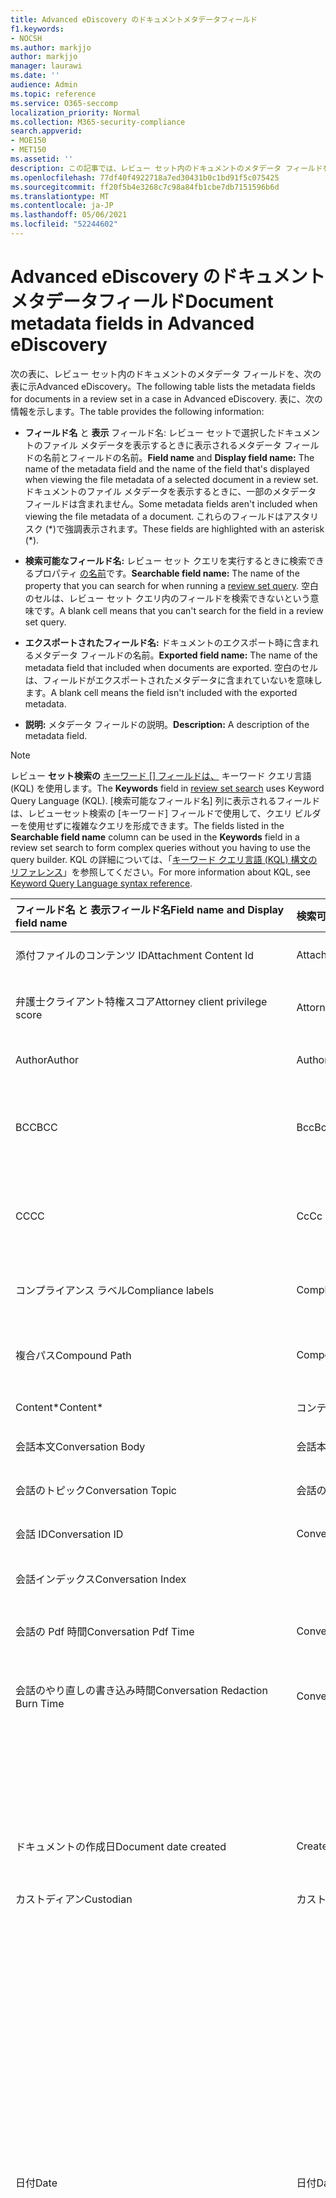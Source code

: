 ```yaml
---
title: Advanced eDiscovery のドキュメントメタデータフィールド
f1.keywords:
- NOCSH
ms.author: markjjo
author: markjjo
manager: laurawi
ms.date: ''
audience: Admin
ms.topic: reference
ms.service: O365-seccomp
localization_priority: Normal
ms.collection: M365-security-compliance
search.appverid:
- MOE150
- MET150
ms.assetid: ''
description: この記事では、レビュー セット内のドキュメントのメタデータ フィールドを、レビュー セット内の Advanced eDiscovery定義Microsoft 365。
ms.openlocfilehash: 77df40f4922718a7ed30431b0c1bd91f5c075425
ms.sourcegitcommit: ff20f5b4e3268c7c98a84fb1cbe7db7151596b6d
ms.translationtype: MT
ms.contentlocale: ja-JP
ms.lasthandoff: 05/06/2021
ms.locfileid: "52244602"
---
```

# <a name="document-metadata-fields-in-advanced-ediscovery"></a><span data-ttu-id="4e33a-103">Advanced eDiscovery のドキュメントメタデータフィールド</span><span class="sxs-lookup"><span data-stu-id="4e33a-103">Document metadata fields in Advanced eDiscovery</span></span>

<span data-ttu-id="4e33a-104">次の表に、レビュー セット内のドキュメントのメタデータ フィールドを、次の表に示Advanced eDiscovery。</span><span class="sxs-lookup"><span data-stu-id="4e33a-104">The following table lists the metadata fields for documents in a review set in a case in Advanced eDiscovery.</span></span> <span data-ttu-id="4e33a-105">表に、次の情報を示します。</span><span class="sxs-lookup"><span data-stu-id="4e33a-105">The table provides the following information:</span></span>

- <span data-ttu-id="4e33a-106">**フィールド名** と **表示** フィールド名: レビュー セットで選択したドキュメントのファイル メタデータを表示するときに表示されるメタデータ フィールドの名前とフィールドの名前。</span><span class="sxs-lookup"><span data-stu-id="4e33a-106">**Field name** and **Display field name:** The name of the metadata field and the name of the field that's displayed when viewing the file metadata of a selected document in a review set.</span></span> <span data-ttu-id="4e33a-107">ドキュメントのファイル メタデータを表示するときに、一部のメタデータ フィールドは含まれません。</span><span class="sxs-lookup"><span data-stu-id="4e33a-107">Some metadata fields aren't included when viewing the file metadata of a document.</span></span> <span data-ttu-id="4e33a-108">これらのフィールドはアスタリスク (\*)で強調表示されます。</span><span class="sxs-lookup"><span data-stu-id="4e33a-108">These fields are highlighted with an asterisk (\*).</span></span>

- <span data-ttu-id="4e33a-109">**検索可能なフィールド名:** レビュー セット クエリを実行するときに検索できるプロパティ [の名前](review-set-search.md)です。</span><span class="sxs-lookup"><span data-stu-id="4e33a-109">**Searchable field name:** The name of the property that you can search for when running a [review set query](review-set-search.md).</span></span> <span data-ttu-id="4e33a-110">空白のセルは、レビュー セット クエリ内のフィールドを検索できないという意味です。</span><span class="sxs-lookup"><span data-stu-id="4e33a-110">A blank cell means that you can't search for the field in a review set query.</span></span>

- <span data-ttu-id="4e33a-111">**エクスポートされたフィールド名:** ドキュメントのエクスポート時に含まれるメタデータ フィールドの名前。</span><span class="sxs-lookup"><span data-stu-id="4e33a-111">**Exported field name:** The name of the metadata field that included when documents are exported.</span></span>  <span data-ttu-id="4e33a-112">空白のセルは、フィールドがエクスポートされたメタデータに含まれていないを意味します。</span><span class="sxs-lookup"><span data-stu-id="4e33a-112">A blank cell means the field isn't included with the exported metadata.</span></span>

- <span data-ttu-id="4e33a-113">**説明:** メタデータ フィールドの説明。</span><span class="sxs-lookup"><span data-stu-id="4e33a-113">**Description:** A description of the metadata field.</span></span>

> [!NOTE]
> <span data-ttu-id="4e33a-114">レビュー **セット検索の** [キーワード [] フィールドは、](./review-set-search.md) キーワード クエリ言語 (KQL) を使用します。</span><span class="sxs-lookup"><span data-stu-id="4e33a-114">The **Keywords** field in [review set search](./review-set-search.md) uses Keyword Query Language (KQL).</span></span> <span data-ttu-id="4e33a-115">[検索可能なフィールド名] 列に表示されるフィールドは、レビューセット検索の [キーワード] フィールドで使用して、クエリ ビルダーを使用せずに複雑なクエリを形成できます。</span><span class="sxs-lookup"><span data-stu-id="4e33a-115">The fields listed in the **Searchable field name** column can be used in the **Keywords** field in a review set search to form complex queries without you having to use the query builder.</span></span> <span data-ttu-id="4e33a-116">KQL の詳細については、「[キーワード クエリ言語 (KQL) 構文のリファレンス](/sharepoint/dev/general-development/keyword-query-language-kql-syntax-reference)」を参照してください。</span><span class="sxs-lookup"><span data-stu-id="4e33a-116">For more information about KQL, see [Keyword Query Language syntax reference](/sharepoint/dev/general-development/keyword-query-language-kql-syntax-reference).</span></span>

|<span data-ttu-id="4e33a-117">**フィールド名** と **表示フィールド名**</span><span class="sxs-lookup"><span data-stu-id="4e33a-117">**Field name** and **Display field name**</span></span>|<span data-ttu-id="4e33a-118">**検索可能なフィールド名**</span><span class="sxs-lookup"><span data-stu-id="4e33a-118">**Searchable field name**</span></span>|<span data-ttu-id="4e33a-119">**エクスポートされたフィールド名**</span><span class="sxs-lookup"><span data-stu-id="4e33a-119">**Exported field name**</span></span>|<span data-ttu-id="4e33a-120">**説明**</span><span class="sxs-lookup"><span data-stu-id="4e33a-120">**Description**</span></span>|
|:-----|:-----|:-----|:-----|
|<span data-ttu-id="4e33a-121">添付ファイルのコンテンツ ID</span><span class="sxs-lookup"><span data-stu-id="4e33a-121">Attachment Content Id</span></span>|<span data-ttu-id="4e33a-122">AttachmentContentId</span><span class="sxs-lookup"><span data-stu-id="4e33a-122">AttachmentContentId</span></span>||<span data-ttu-id="4e33a-123">アイテムの添付ファイルコンテンツ ID。</span><span class="sxs-lookup"><span data-stu-id="4e33a-123">Attachment content Id of the item.</span></span>|
|<span data-ttu-id="4e33a-124">弁護士クライアント特権スコア</span><span class="sxs-lookup"><span data-stu-id="4e33a-124">Attorney client privilege score</span></span>|<span data-ttu-id="4e33a-125">AttorneyClientPrivilegeScore</span><span class="sxs-lookup"><span data-stu-id="4e33a-125">AttorneyClientPrivilegeScore</span></span>||<span data-ttu-id="4e33a-126">弁護士クライアント特権モデルのコンテンツ スコア。</span><span class="sxs-lookup"><span data-stu-id="4e33a-126">Attorney-client privilege model content score.</span></span>|
|<span data-ttu-id="4e33a-127">Author</span><span class="sxs-lookup"><span data-stu-id="4e33a-127">Author</span></span>|<span data-ttu-id="4e33a-128">Author</span><span class="sxs-lookup"><span data-stu-id="4e33a-128">Author</span></span>|<span data-ttu-id="4e33a-129">Doc_authors</span><span class="sxs-lookup"><span data-stu-id="4e33a-129">Doc_authors</span></span>|<span data-ttu-id="4e33a-130">ドキュメント メタデータから作成者を作成します。</span><span class="sxs-lookup"><span data-stu-id="4e33a-130">Author from the document metadata.</span></span>|
|<span data-ttu-id="4e33a-131">BCC</span><span class="sxs-lookup"><span data-stu-id="4e33a-131">BCC</span></span>|<span data-ttu-id="4e33a-132">Bcc</span><span class="sxs-lookup"><span data-stu-id="4e33a-132">Bcc</span></span>|<span data-ttu-id="4e33a-133">Email_bcc</span><span class="sxs-lookup"><span data-stu-id="4e33a-133">Email_bcc</span></span>|<span data-ttu-id="4e33a-134">メッセージの種類の BCC フィールド。</span><span class="sxs-lookup"><span data-stu-id="4e33a-134">Bcc field for message types.</span></span> <span data-ttu-id="4e33a-135">形式は **DisplayName です \<SMTPAddress>**。</span><span class="sxs-lookup"><span data-stu-id="4e33a-135">Format is **DisplayName \<SMTPAddress>**.</span></span>|
|<span data-ttu-id="4e33a-136">CC</span><span class="sxs-lookup"><span data-stu-id="4e33a-136">CC</span></span>|<span data-ttu-id="4e33a-137">Cc</span><span class="sxs-lookup"><span data-stu-id="4e33a-137">Cc</span></span>|<span data-ttu-id="4e33a-138">Email_cc</span><span class="sxs-lookup"><span data-stu-id="4e33a-138">Email_cc</span></span>|<span data-ttu-id="4e33a-139">メッセージの種類の Cc フィールド。</span><span class="sxs-lookup"><span data-stu-id="4e33a-139">Cc field for message types.</span></span> <span data-ttu-id="4e33a-140">形式は **DisplayName です \<SMTPAddress>**。</span><span class="sxs-lookup"><span data-stu-id="4e33a-140">Format is **DisplayName \<SMTPAddress>**.</span></span>|
|<span data-ttu-id="4e33a-141">コンプライアンス ラベル</span><span class="sxs-lookup"><span data-stu-id="4e33a-141">Compliance labels</span></span>|<span data-ttu-id="4e33a-142">ComplianceLabels</span><span class="sxs-lookup"><span data-stu-id="4e33a-142">ComplianceLabels</span></span>|<span data-ttu-id="4e33a-143">Compliance_labels</span><span class="sxs-lookup"><span data-stu-id="4e33a-143">Compliance_labels</span></span>|<span data-ttu-id="4e33a-144">[コンテンツに](retention.md)適用される保持ラベルは、Office 365。</span><span class="sxs-lookup"><span data-stu-id="4e33a-144">[Retention labels](retention.md) applied to content in Office 365.</span></span>|
|<span data-ttu-id="4e33a-145">複合パス</span><span class="sxs-lookup"><span data-stu-id="4e33a-145">Compound Path</span></span>|<span data-ttu-id="4e33a-146">CompoundPath</span><span class="sxs-lookup"><span data-stu-id="4e33a-146">CompoundPath</span></span>|<span data-ttu-id="4e33a-147">Compound_path</span><span class="sxs-lookup"><span data-stu-id="4e33a-147">Compound_path</span></span>|<span data-ttu-id="4e33a-148">アイテムのソースを記述する人間が読み取り可能なパス。</span><span class="sxs-lookup"><span data-stu-id="4e33a-148">Human readable path that describes the source of the item.</span></span>|
|<span data-ttu-id="4e33a-149">Content\*</span><span class="sxs-lookup"><span data-stu-id="4e33a-149">Content\*</span></span>|<span data-ttu-id="4e33a-150">コンテンツ</span><span class="sxs-lookup"><span data-stu-id="4e33a-150">Content</span></span>||<span data-ttu-id="4e33a-151">アイテムの抽出されたテキスト。</span><span class="sxs-lookup"><span data-stu-id="4e33a-151">Extracted text of the item.</span></span>|
|<span data-ttu-id="4e33a-152">会話本文</span><span class="sxs-lookup"><span data-stu-id="4e33a-152">Conversation Body</span></span>|<span data-ttu-id="4e33a-153">会話本文</span><span class="sxs-lookup"><span data-stu-id="4e33a-153">Conversation Body</span></span>||<span data-ttu-id="4e33a-154">アイテムの会話本文。</span><span class="sxs-lookup"><span data-stu-id="4e33a-154">Conversation body of the item.</span></span>|
|<span data-ttu-id="4e33a-155">会話のトピック</span><span class="sxs-lookup"><span data-stu-id="4e33a-155">Conversation Topic</span></span>|<span data-ttu-id="4e33a-156">会話のトピック</span><span class="sxs-lookup"><span data-stu-id="4e33a-156">Conversation Topic</span></span>||<span data-ttu-id="4e33a-157">アイテムの会話のトピック。</span><span class="sxs-lookup"><span data-stu-id="4e33a-157">Conversation topic of the item.</span></span>|
|<span data-ttu-id="4e33a-158">会話 ID</span><span class="sxs-lookup"><span data-stu-id="4e33a-158">Conversation ID</span></span>|<span data-ttu-id="4e33a-159">ConversationId</span><span class="sxs-lookup"><span data-stu-id="4e33a-159">ConversationId</span></span>|<span data-ttu-id="4e33a-160">Email_conversation_ID</span><span class="sxs-lookup"><span data-stu-id="4e33a-160">Email_conversation_ID</span></span>|<span data-ttu-id="4e33a-161">メッセージの会話 ID。</span><span class="sxs-lookup"><span data-stu-id="4e33a-161">Conversation Id from the message.</span></span>|
|<span data-ttu-id="4e33a-162">会話インデックス</span><span class="sxs-lookup"><span data-stu-id="4e33a-162">Conversation Index</span></span>||<span data-ttu-id="4e33a-163">Conversation_index</span><span class="sxs-lookup"><span data-stu-id="4e33a-163">Conversation_index</span></span>|<span data-ttu-id="4e33a-164">メッセージからの会話インデックス。</span><span class="sxs-lookup"><span data-stu-id="4e33a-164">Conversation index from the message.</span></span>|
|<span data-ttu-id="4e33a-165">会話の Pdf 時間</span><span class="sxs-lookup"><span data-stu-id="4e33a-165">Conversation Pdf Time</span></span>|<span data-ttu-id="4e33a-166">ConversationPdfTime</span><span class="sxs-lookup"><span data-stu-id="4e33a-166">ConversationPdfTime</span></span>||<span data-ttu-id="4e33a-167">会話の PDF バージョンが作成された日付。</span><span class="sxs-lookup"><span data-stu-id="4e33a-167">Date when the PDF version of the conversation was created.</span></span>|
|<span data-ttu-id="4e33a-168">会話のやり直しの書き込み時間</span><span class="sxs-lookup"><span data-stu-id="4e33a-168">Conversation Redaction Burn Time</span></span>|<span data-ttu-id="4e33a-169">ConversationRedactionBurnTime</span><span class="sxs-lookup"><span data-stu-id="4e33a-169">ConversationRedactionBurnTime</span></span>||<span data-ttu-id="4e33a-170">会話の PDF バージョンがチャット用に作成された日付。</span><span class="sxs-lookup"><span data-stu-id="4e33a-170">Date when the PDF version of the conversation was created for Chat.</span></span>|
|||<span data-ttu-id="4e33a-171">Converted_file_path</span><span class="sxs-lookup"><span data-stu-id="4e33a-171">Converted_file_path</span></span>|<span data-ttu-id="4e33a-172">変換されたエクスポート ファイルのパス。</span><span class="sxs-lookup"><span data-stu-id="4e33a-172">The path of the converted export file.</span></span> <span data-ttu-id="4e33a-173">内部 Microsoft の場合のみ使用します。</span><span class="sxs-lookup"><span data-stu-id="4e33a-173">For internal Microsoft use only.</span></span>|
|<span data-ttu-id="4e33a-174">ドキュメントの作成日</span><span class="sxs-lookup"><span data-stu-id="4e33a-174">Document date created</span></span>|<span data-ttu-id="4e33a-175">CreatedTime</span><span class="sxs-lookup"><span data-stu-id="4e33a-175">CreatedTime</span></span>|<span data-ttu-id="4e33a-176">Doc_date_created</span><span class="sxs-lookup"><span data-stu-id="4e33a-176">Doc_date_created</span></span>|<span data-ttu-id="4e33a-177">ドキュメント メタデータから日付を作成します。</span><span class="sxs-lookup"><span data-stu-id="4e33a-177">Create date from document metadata.</span></span>|
|<span data-ttu-id="4e33a-178">カストディアン</span><span class="sxs-lookup"><span data-stu-id="4e33a-178">Custodian</span></span>|<span data-ttu-id="4e33a-179">カストディアン</span><span class="sxs-lookup"><span data-stu-id="4e33a-179">Custodian</span></span>|<span data-ttu-id="4e33a-180">カストディアン</span><span class="sxs-lookup"><span data-stu-id="4e33a-180">Custodian</span></span>|<span data-ttu-id="4e33a-181">アイテムが関連付けられた保管担当者の名前。</span><span class="sxs-lookup"><span data-stu-id="4e33a-181">Name of the custodian the item was associated with.</span></span>|
|<span data-ttu-id="4e33a-182">日付</span><span class="sxs-lookup"><span data-stu-id="4e33a-182">Date</span></span>|<span data-ttu-id="4e33a-183">日付</span><span class="sxs-lookup"><span data-stu-id="4e33a-183">Date</span></span>|<span data-ttu-id="4e33a-184">日付</span><span class="sxs-lookup"><span data-stu-id="4e33a-184">Date</span></span>|<span data-ttu-id="4e33a-185">Date は、ファイルの種類に依存する計算フィールドです。</span><span class="sxs-lookup"><span data-stu-id="4e33a-185">Date is a computed field that depends on the file type.</span></span><br /><br /><span data-ttu-id="4e33a-186">メール: 送信日</span><span class="sxs-lookup"><span data-stu-id="4e33a-186">Email: Sent date</span></span><br /><span data-ttu-id="4e33a-187">電子メールの添付ファイル: ドキュメントの最終変更日。使用できない場合は、親の送信日</span><span class="sxs-lookup"><span data-stu-id="4e33a-187">Email attachments: Last modified date of the document;if not available, the parent's Sent date</span></span><br /><span data-ttu-id="4e33a-188">埋め込みドキュメント: ドキュメントの最終変更日。使用できない場合は、親の最終変更日</span><span class="sxs-lookup"><span data-stu-id="4e33a-188">Embedded documents: Last modified date of the document; if not available, the parent's last modified date</span></span><br /><span data-ttu-id="4e33a-189">SPO ドキュメント (最新の添付ファイルを含む): SharePoint最終変更日;使用できない場合は、ドキュメントの最終変更日</span><span class="sxs-lookup"><span data-stu-id="4e33a-189">SPO documents (includes modern attachments): SharePoint Last modified date; if not available, the documents last modified date</span></span><br /><span data-ttu-id="4e33a-190">非更新Office 365: 最終変更日</span><span class="sxs-lookup"><span data-stu-id="4e33a-190">Non-Office 365 documents: Last modified date</span></span><br /><span data-ttu-id="4e33a-191">会議: 会議の開始日</span><span class="sxs-lookup"><span data-stu-id="4e33a-191">Meetings: Meeting start date</span></span><br /><span data-ttu-id="4e33a-192">VoiceMail: 送信日</span><span class="sxs-lookup"><span data-stu-id="4e33a-192">VoiceMail: Sent date</span></span><br /><span data-ttu-id="4e33a-193">IM: 送信日</span><span class="sxs-lookup"><span data-stu-id="4e33a-193">IM: Sent date</span></span>|
|<span data-ttu-id="4e33a-194">その他のパス</span><span class="sxs-lookup"><span data-stu-id="4e33a-194">Other paths</span></span>|<span data-ttu-id="4e33a-195">Dedupedcompoundpath</span><span class="sxs-lookup"><span data-stu-id="4e33a-195">Dedupedcompoundpath</span></span>|<span data-ttu-id="4e33a-196">Deduped_compound_path</span><span class="sxs-lookup"><span data-stu-id="4e33a-196">Deduped_compound_path</span></span>|<span data-ttu-id="4e33a-197">完全に重複するドキュメントの複合パスの一覧 (電子メール: コンテンツに基づく、ドキュメント: ハッシュに基づく)。</span><span class="sxs-lookup"><span data-stu-id="4e33a-197">List of compound paths of documents that are exact duplicates (email: based on content, documents: based on hash).</span></span>|
|<span data-ttu-id="4e33a-198">その他の保管担当者</span><span class="sxs-lookup"><span data-stu-id="4e33a-198">Other custodians</span></span>|<span data-ttu-id="4e33a-199">DedupedCustodians</span><span class="sxs-lookup"><span data-stu-id="4e33a-199">DedupedCustodians</span></span>|<span data-ttu-id="4e33a-200">Deduped_custodians</span><span class="sxs-lookup"><span data-stu-id="4e33a-200">Deduped_custodians</span></span>|<span data-ttu-id="4e33a-201">完全に重複するドキュメントの保管担当者の一覧 (電子メール、コンテンツに基づく、ドキュメント、ハッシュに基づく)。</span><span class="sxs-lookup"><span data-stu-id="4e33a-201">List of custodians of documents that are exact duplicates (for email, based on content; for documents, based on hash).</span></span>|
|<span data-ttu-id="4e33a-202">その他のファイルの ID</span><span class="sxs-lookup"><span data-stu-id="4e33a-202">Other file IDs</span></span>|<span data-ttu-id="4e33a-203">DedupedFileIds</span><span class="sxs-lookup"><span data-stu-id="4e33a-203">DedupedFileIds</span></span>|<span data-ttu-id="4e33a-204">Deduped_file_IDs</span><span class="sxs-lookup"><span data-stu-id="4e33a-204">Deduped_file_IDs</span></span>|<span data-ttu-id="4e33a-205">完全に重複するドキュメントのファイル ID の一覧 (電子メール、コンテンツに基づく、ドキュメント、ハッシュに基づく)。</span><span class="sxs-lookup"><span data-stu-id="4e33a-205">List of file IDs of documents that are exact duplicates (for email, based on content; for documents, based on hash).</span></span>|
|<span data-ttu-id="4e33a-206">ドキュメントコメント</span><span class="sxs-lookup"><span data-stu-id="4e33a-206">Document comments</span></span>|<span data-ttu-id="4e33a-207">DocComments</span><span class="sxs-lookup"><span data-stu-id="4e33a-207">DocComments</span></span>|<span data-ttu-id="4e33a-208">Doc_comments</span><span class="sxs-lookup"><span data-stu-id="4e33a-208">Doc_comments</span></span>|<span data-ttu-id="4e33a-209">ドキュメント メタデータからのコメント。</span><span class="sxs-lookup"><span data-stu-id="4e33a-209">Comments from the document metadata.</span></span>|
|<span data-ttu-id="4e33a-210">ドキュメント会社</span><span class="sxs-lookup"><span data-stu-id="4e33a-210">Document company</span></span>||<span data-ttu-id="4e33a-211">Doc_company</span><span class="sxs-lookup"><span data-stu-id="4e33a-211">Doc_company</span></span>|<span data-ttu-id="4e33a-212">ドキュメント メタデータの会社。</span><span class="sxs-lookup"><span data-stu-id="4e33a-212">Company from the document metadata.</span></span>|
|<span data-ttu-id="4e33a-213">DocIndex\*</span><span class="sxs-lookup"><span data-stu-id="4e33a-213">DocIndex\*</span></span>|||<span data-ttu-id="4e33a-214">ファミリ内のインデックス。</span><span class="sxs-lookup"><span data-stu-id="4e33a-214">The index in the family.</span></span> <span data-ttu-id="4e33a-215">**-1** または **0 は** 、ルートを意味します。</span><span class="sxs-lookup"><span data-stu-id="4e33a-215">**-1** or **0** means it is the root.</span></span>|
|<span data-ttu-id="4e33a-216">ドキュメント キーワード</span><span class="sxs-lookup"><span data-stu-id="4e33a-216">Document keywords</span></span>||<span data-ttu-id="4e33a-217">Doc_keywords</span><span class="sxs-lookup"><span data-stu-id="4e33a-217">Doc_keywords</span></span>|<span data-ttu-id="4e33a-218">ドキュメント メタデータのキーワード。</span><span class="sxs-lookup"><span data-stu-id="4e33a-218">Keywords from the document metadata.</span></span>|
|<span data-ttu-id="4e33a-219">によって変更されたドキュメント</span><span class="sxs-lookup"><span data-stu-id="4e33a-219">Document modified by</span></span>||<span data-ttu-id="4e33a-220">Doc_modified_by</span><span class="sxs-lookup"><span data-stu-id="4e33a-220">Doc_modified_by</span></span>|<span data-ttu-id="4e33a-221">ドキュメント メタデータによる最終変更日。</span><span class="sxs-lookup"><span data-stu-id="4e33a-221">Last modified date by from document metadata.</span></span>|
|<span data-ttu-id="4e33a-222">ドキュメントのリビジョン</span><span class="sxs-lookup"><span data-stu-id="4e33a-222">Document Revision</span></span>|<span data-ttu-id="4e33a-223">Doc_Version</span><span class="sxs-lookup"><span data-stu-id="4e33a-223">Doc_Version</span></span>|<span data-ttu-id="4e33a-224">Doc_Version</span><span class="sxs-lookup"><span data-stu-id="4e33a-224">Doc_Version</span></span>|<span data-ttu-id="4e33a-225">ドキュメント メタデータからのリビジョン。</span><span class="sxs-lookup"><span data-stu-id="4e33a-225">Revision from the document metadata.</span></span>|
|<span data-ttu-id="4e33a-226">ドキュメントの件名</span><span class="sxs-lookup"><span data-stu-id="4e33a-226">Document subject</span></span>||<span data-ttu-id="4e33a-227">Doc_subject</span><span class="sxs-lookup"><span data-stu-id="4e33a-227">Doc_subject</span></span>|<span data-ttu-id="4e33a-228">ドキュメント メタデータの件名。</span><span class="sxs-lookup"><span data-stu-id="4e33a-228">Subject from the document metadata.</span></span>|
|<span data-ttu-id="4e33a-229">ドキュメント テンプレート</span><span class="sxs-lookup"><span data-stu-id="4e33a-229">Document template</span></span>||<span data-ttu-id="4e33a-230">Doc_template</span><span class="sxs-lookup"><span data-stu-id="4e33a-230">Doc_template</span></span>|<span data-ttu-id="4e33a-231">ドキュメント メタデータのテンプレート。</span><span class="sxs-lookup"><span data-stu-id="4e33a-231">Template from the document metadata.</span></span>|
|<span data-ttu-id="4e33a-232">DocLastSavedBy</span><span class="sxs-lookup"><span data-stu-id="4e33a-232">DocLastSavedBy</span></span>||<span data-ttu-id="4e33a-233">Doc_last_saved_by</span><span class="sxs-lookup"><span data-stu-id="4e33a-233">Doc_last_saved_by</span></span>|<span data-ttu-id="4e33a-234">ドキュメントを最後に保存したユーザーの名前。</span><span class="sxs-lookup"><span data-stu-id="4e33a-234">The name of the user who last saved the document.</span></span>|
|<span data-ttu-id="4e33a-235">主なテーマ</span><span class="sxs-lookup"><span data-stu-id="4e33a-235">Dominant theme</span></span>|<span data-ttu-id="4e33a-236">DominantTheme</span><span class="sxs-lookup"><span data-stu-id="4e33a-236">DominantTheme</span></span>|<span data-ttu-id="4e33a-237">Dominant_theme</span><span class="sxs-lookup"><span data-stu-id="4e33a-237">Dominant_theme</span></span>|<span data-ttu-id="4e33a-238">分析用に計算された主なテーマ。</span><span class="sxs-lookup"><span data-stu-id="4e33a-238">Dominant theme as calculated for analytics.</span></span>|
|<span data-ttu-id="4e33a-239">重複するサブセット</span><span class="sxs-lookup"><span data-stu-id="4e33a-239">Duplicate subset</span></span>||<span data-ttu-id="4e33a-240">Duplicate_subset</span><span class="sxs-lookup"><span data-stu-id="4e33a-240">Duplicate_subset</span></span>|<span data-ttu-id="4e33a-241">正確な重複のグループ ID。</span><span class="sxs-lookup"><span data-stu-id="4e33a-241">Group ID for exact duplicates.</span></span>|
|<span data-ttu-id="4e33a-242">EmailAction\*</span><span class="sxs-lookup"><span data-stu-id="4e33a-242">EmailAction\*</span></span>||<span data-ttu-id="4e33a-243">Email_action</span><span class="sxs-lookup"><span data-stu-id="4e33a-243">Email_action</span></span>|<span data-ttu-id="4e33a-244">値は **None、Reply、** または **Forward です**。 メッセージの件名に基づいて指定します。</span><span class="sxs-lookup"><span data-stu-id="4e33a-244">Values are **None**, **Reply**, or **Forward**; based on the subject line of a message.</span></span>|
|<span data-ttu-id="4e33a-245">要求された電子メール配信の受信</span><span class="sxs-lookup"><span data-stu-id="4e33a-245">Email Delivery Receipt Requested</span></span>||<span data-ttu-id="4e33a-246">Email_delivery_receipt_requested</span><span class="sxs-lookup"><span data-stu-id="4e33a-246">Email_delivery_receipt_requested</span></span>|<span data-ttu-id="4e33a-247">配信の受信用にインターネット ヘッダーで提供される電子メール アドレス。</span><span class="sxs-lookup"><span data-stu-id="4e33a-247">Email address supplied in Internet Headers for delivery receipt.</span></span>|
|<span data-ttu-id="4e33a-248">Importance</span><span class="sxs-lookup"><span data-stu-id="4e33a-248">Importance</span></span>|<span data-ttu-id="4e33a-249">EmailImportance</span><span class="sxs-lookup"><span data-stu-id="4e33a-249">EmailImportance</span></span>|<span data-ttu-id="4e33a-250">Email_importance</span><span class="sxs-lookup"><span data-stu-id="4e33a-250">Email_importance</span></span>|<span data-ttu-id="4e33a-251">メッセージの重要度: **0** - 低。 **1** - 標準。 **2** - 高</span><span class="sxs-lookup"><span data-stu-id="4e33a-251">Importance of the message: **0** - Low; **1** - Normal; **2** - High</span></span>|
|<span data-ttu-id="4e33a-252">EmailInternetHeaders</span><span class="sxs-lookup"><span data-stu-id="4e33a-252">EmailInternetHeaders</span></span>|<span data-ttu-id="4e33a-253">EmailInternetHeaders</span><span class="sxs-lookup"><span data-stu-id="4e33a-253">EmailInternetHeaders</span></span>|<span data-ttu-id="4e33a-254">Email_internet_headers</span><span class="sxs-lookup"><span data-stu-id="4e33a-254">Email_internet_headers</span></span>|<span data-ttu-id="4e33a-255">電子メール メッセージからの電子メール ヘッダーの完全なセット</span><span class="sxs-lookup"><span data-stu-id="4e33a-255">The full set of email headers from the email message</span></span>|
|<span data-ttu-id="4e33a-256">EmailLevel\*</span><span class="sxs-lookup"><span data-stu-id="4e33a-256">EmailLevel\*</span></span>||<span data-ttu-id="4e33a-257">Email_level</span><span class="sxs-lookup"><span data-stu-id="4e33a-257">Email_level</span></span>|<span data-ttu-id="4e33a-258">メッセージが属する電子メール スレッド内のメッセージのレベルを示します。添付ファイルは親メッセージの値を継承します。</span><span class="sxs-lookup"><span data-stu-id="4e33a-258">Indicates a message's level within the email thread it belongs to; attachments inherit its parent message's value.</span></span>|
|<span data-ttu-id="4e33a-259">電子メール メッセージ ID</span><span class="sxs-lookup"><span data-stu-id="4e33a-259">Email Message Id</span></span>||<span data-ttu-id="4e33a-260">Email_message_ID</span><span class="sxs-lookup"><span data-stu-id="4e33a-260">Email_message_ID</span></span>|<span data-ttu-id="4e33a-261">メッセージのインターネット メッセージ ID。</span><span class="sxs-lookup"><span data-stu-id="4e33a-261">Internet message Id from the message.</span></span>|
|<span data-ttu-id="4e33a-262">EmailReadReceiptRequested</span><span class="sxs-lookup"><span data-stu-id="4e33a-262">EmailReadReceiptRequested</span></span>||<span data-ttu-id="4e33a-263">Email_read_receipt_requested</span><span class="sxs-lookup"><span data-stu-id="4e33a-263">Email_read_receipt_requested</span></span>|<span data-ttu-id="4e33a-264">インターネット ヘッダーで読み取り受信用に指定された電子メール アドレス。</span><span class="sxs-lookup"><span data-stu-id="4e33a-264">Email address supplied in Internet Headers for read receipt.</span></span>|
|<span data-ttu-id="4e33a-265">メール セキュリティ</span><span class="sxs-lookup"><span data-stu-id="4e33a-265">Email Security</span></span>|<span data-ttu-id="4e33a-266">EmailSecurity</span><span class="sxs-lookup"><span data-stu-id="4e33a-266">EmailSecurity</span></span>|<span data-ttu-id="4e33a-267">Email_security</span><span class="sxs-lookup"><span data-stu-id="4e33a-267">Email_security</span></span>|<span data-ttu-id="4e33a-268">メッセージのセキュリティ設定: **0** - なし。 **1** - 署名済み。 **2** - 暗号化。 **3** - 暗号化され、署名されています。</span><span class="sxs-lookup"><span data-stu-id="4e33a-268">Security setting of the message: **0** - None; **1** - Signed; **2** -  Encrypted; **3** -  Encrypted and signed.</span></span>|
|<span data-ttu-id="4e33a-269">電子メールの感度</span><span class="sxs-lookup"><span data-stu-id="4e33a-269">Email Sensitivity</span></span>|<span data-ttu-id="4e33a-270">EmailSensitivity</span><span class="sxs-lookup"><span data-stu-id="4e33a-270">EmailSensitivity</span></span>|<span data-ttu-id="4e33a-271">email_sensitivity</span><span class="sxs-lookup"><span data-stu-id="4e33a-271">email_sensitivity</span></span>|<span data-ttu-id="4e33a-272">メッセージの感度設定: **0** - なし。 **1** 個人用。 **2** - プライベート。 **3** - CompanyConfidential。</span><span class="sxs-lookup"><span data-stu-id="4e33a-272">Sensitivity setting of the message: **0** - None; **1** Personal; **2** - Private; **3** - CompanyConfidential.</span></span>|
|<span data-ttu-id="4e33a-273">電子メール セット</span><span class="sxs-lookup"><span data-stu-id="4e33a-273">Email set</span></span>|<span data-ttu-id="4e33a-274">EmailSet</span><span class="sxs-lookup"><span data-stu-id="4e33a-274">EmailSet</span></span>|<span data-ttu-id="4e33a-275">Email_set</span><span class="sxs-lookup"><span data-stu-id="4e33a-275">Email_set</span></span>|<span data-ttu-id="4e33a-276">同じメール セット内のすべてのメッセージのグループ ID。</span><span class="sxs-lookup"><span data-stu-id="4e33a-276">Group ID for all messages in the same email set.</span></span>|
|<span data-ttu-id="4e33a-277">EmailThread\*</span><span class="sxs-lookup"><span data-stu-id="4e33a-277">EmailThread\*</span></span>||<span data-ttu-id="4e33a-278">Email_thread</span><span class="sxs-lookup"><span data-stu-id="4e33a-278">Email_thread</span></span>|<span data-ttu-id="4e33a-279">電子メール セット内のメッセージの位置。ルートから現在のメッセージまでのノードの ID で構成され、ピリオド (.) で区切ります。</span><span class="sxs-lookup"><span data-stu-id="4e33a-279">Position of the message within the email set; consists of node IDs from the root to the current message and are separated by periods (.).</span></span>|
|||<span data-ttu-id="4e33a-280">Export_native_path</span><span class="sxs-lookup"><span data-stu-id="4e33a-280">Export_native_path</span></span>|<span data-ttu-id="4e33a-281">エクスポートされたファイルのパス。</span><span class="sxs-lookup"><span data-stu-id="4e33a-281">The path of the exported file.</span></span>|
|<span data-ttu-id="4e33a-282">抽出されたコンテンツ タイプ</span><span class="sxs-lookup"><span data-stu-id="4e33a-282">Extracted content type</span></span>||<span data-ttu-id="4e33a-283">Native_type</span><span class="sxs-lookup"><span data-stu-id="4e33a-283">Native_type</span></span>|<span data-ttu-id="4e33a-284">MIME タイプの形式で抽出されたコンテンツ タイプ。たとえば **、image/jpeg**</span><span class="sxs-lookup"><span data-stu-id="4e33a-284">Extracted content type, in the form of mime type; for example, **image/jpeg**</span></span>|
|||<span data-ttu-id="4e33a-285">Extracted_text_path</span><span class="sxs-lookup"><span data-stu-id="4e33a-285">Extracted_text_path</span></span>|<span data-ttu-id="4e33a-286">エクスポートで抽出されたテキスト ファイルへのパス。</span><span class="sxs-lookup"><span data-stu-id="4e33a-286">The path to the extracted text file in the export.</span></span>|
|<span data-ttu-id="4e33a-287">ExtractedTextLength\*</span><span class="sxs-lookup"><span data-stu-id="4e33a-287">ExtractedTextLength\*</span></span>||<span data-ttu-id="4e33a-288">Extracted_text_length</span><span class="sxs-lookup"><span data-stu-id="4e33a-288">Extracted_text_length</span></span>|<span data-ttu-id="4e33a-289">抽出されたテキスト内の文字数。</span><span class="sxs-lookup"><span data-stu-id="4e33a-289">Number of characters in the extracted text.</span></span>|
|<span data-ttu-id="4e33a-290">FamilyDuplicateSet\*</span><span class="sxs-lookup"><span data-stu-id="4e33a-290">FamilyDuplicateSet\*</span></span>||<span data-ttu-id="4e33a-291">Family_duplicate_set</span><span class="sxs-lookup"><span data-stu-id="4e33a-291">Family_duplicate_set</span></span>|<span data-ttu-id="4e33a-292">互いに完全に重複するファミリの数値識別子 (同じコンテンツとすべての同じ添付ファイル)。</span><span class="sxs-lookup"><span data-stu-id="4e33a-292">Numeric identifier for families that are exact duplicates of each other (same content and all the same attachments).</span></span>|
|<span data-ttu-id="4e33a-293">ファミリ ID</span><span class="sxs-lookup"><span data-stu-id="4e33a-293">Family ID</span></span>|<span data-ttu-id="4e33a-294">FamilyId</span><span class="sxs-lookup"><span data-stu-id="4e33a-294">FamilyId</span></span>|<span data-ttu-id="4e33a-295">Family_ID</span><span class="sxs-lookup"><span data-stu-id="4e33a-295">Family_ID</span></span>|<span data-ttu-id="4e33a-296">ファミリ ID は、すべてのアイテムをグループ分けします。電子メールの場合、これにはメッセージとすべての添付ファイルが含まれます。ドキュメントの場合、これにはドキュメントと埋め込みアイテムが含まれます。</span><span class="sxs-lookup"><span data-stu-id="4e33a-296">Family Id groups together all items; for email, this includes the message and all attachments; for documents, this includes the document and any embedded items.</span></span>|
|<span data-ttu-id="4e33a-297">ファミリ サイズ</span><span class="sxs-lookup"><span data-stu-id="4e33a-297">Family Size</span></span>||<span data-ttu-id="4e33a-298">Family_size</span><span class="sxs-lookup"><span data-stu-id="4e33a-298">Family_size</span></span>|<span data-ttu-id="4e33a-299">ファミリ内のドキュメントの数。</span><span class="sxs-lookup"><span data-stu-id="4e33a-299">Number of documents in the family.</span></span>|
|<span data-ttu-id="4e33a-300">ファイル クラス</span><span class="sxs-lookup"><span data-stu-id="4e33a-300">File class</span></span>|<span data-ttu-id="4e33a-301">FileClass</span><span class="sxs-lookup"><span data-stu-id="4e33a-301">FileClass</span></span>|<span data-ttu-id="4e33a-302">File_class</span><span class="sxs-lookup"><span data-stu-id="4e33a-302">File_class</span></span>|<span data-ttu-id="4e33a-303">ドキュメントおよびドキュメントSharePointコンテンツOneDrive: **Document**;メールまたは添付ファイルExchangeの **コンテンツ\*\*\*\*の場合**。</span><span class="sxs-lookup"><span data-stu-id="4e33a-303">For content from SharePoint and OneDrive: **Document**; for content from Exchange: **Email** or **Attachment**.</span></span>|
|<span data-ttu-id="4e33a-304">ファイル ID</span><span class="sxs-lookup"><span data-stu-id="4e33a-304">File ID</span></span>|<span data-ttu-id="4e33a-305">FileId</span><span class="sxs-lookup"><span data-stu-id="4e33a-305">FileId</span></span>|<span data-ttu-id="4e33a-306">File_ID</span><span class="sxs-lookup"><span data-stu-id="4e33a-306">File_ID</span></span>|<span data-ttu-id="4e33a-307">ケース内で一意のドキュメント識別子。</span><span class="sxs-lookup"><span data-stu-id="4e33a-307">Document identifier unique within the case.</span></span>|
|<span data-ttu-id="4e33a-308">ファイル システムの作成日</span><span class="sxs-lookup"><span data-stu-id="4e33a-308">File system date created</span></span>||<span data-ttu-id="4e33a-309">File_system_date_created</span><span class="sxs-lookup"><span data-stu-id="4e33a-309">File_system_date_created</span></span>|<span data-ttu-id="4e33a-310">ファイル システムから作成された日付 (データ以外のデータにのみOffice 365されます)。</span><span class="sxs-lookup"><span data-stu-id="4e33a-310">Created date from file system (only applies to non-Office 365 data).</span></span>|
|<span data-ttu-id="4e33a-311">ファイル システムの日付が変更されました</span><span class="sxs-lookup"><span data-stu-id="4e33a-311">File system date modified</span></span>||<span data-ttu-id="4e33a-312">File_system_date_modified</span><span class="sxs-lookup"><span data-stu-id="4e33a-312">File_system_date_modified</span></span>|<span data-ttu-id="4e33a-313">ファイル システムからの変更日 (データ以外のデータにのみOffice 365されます)。</span><span class="sxs-lookup"><span data-stu-id="4e33a-313">Modified date from file system (only applies to non-Office 365 data).</span></span>|
|<span data-ttu-id="4e33a-314">ファイルの種類</span><span class="sxs-lookup"><span data-stu-id="4e33a-314">File Type</span></span>|<span data-ttu-id="4e33a-315">FileType</span><span class="sxs-lookup"><span data-stu-id="4e33a-315">FileType</span></span>||<span data-ttu-id="4e33a-316">ファイル拡張子に基づくアイテムのファイルの種類。</span><span class="sxs-lookup"><span data-stu-id="4e33a-316">File type of the item based on file extension.</span></span>|
|<span data-ttu-id="4e33a-317">グループ ID</span><span class="sxs-lookup"><span data-stu-id="4e33a-317">Group Id</span></span>|<span data-ttu-id="4e33a-318">GroupID</span><span class="sxs-lookup"><span data-stu-id="4e33a-318">GroupID</span></span>||<span data-ttu-id="4e33a-319">グループ化されたコンテンツのグループ ID。</span><span class="sxs-lookup"><span data-stu-id="4e33a-319">Group ID for grouped content.</span></span>|
|<span data-ttu-id="4e33a-320">添付ファイルを持つ</span><span class="sxs-lookup"><span data-stu-id="4e33a-320">Has attachment</span></span>|<span data-ttu-id="4e33a-321">HasAttachment</span><span class="sxs-lookup"><span data-stu-id="4e33a-321">HasAttachment</span></span>|<span data-ttu-id="4e33a-322">Email_has_attachment</span><span class="sxs-lookup"><span data-stu-id="4e33a-322">Email_has_attachment</span></span>|<span data-ttu-id="4e33a-323">メッセージに添付ファイルが含されているかどうかを示します。</span><span class="sxs-lookup"><span data-stu-id="4e33a-323">Indicates whether or not the message has attachments.</span></span>|
|<span data-ttu-id="4e33a-324">弁護士を持つ</span><span class="sxs-lookup"><span data-stu-id="4e33a-324">Has attorney</span></span>|<span data-ttu-id="4e33a-325">HasAttorney</span><span class="sxs-lookup"><span data-stu-id="4e33a-325">HasAttorney</span></span>||<span data-ttu-id="4e33a-326">**True** の場合は、少なくとも 1 人の参加者が弁護士リストに表示されます。それ以外の場合、値は **False です**。</span><span class="sxs-lookup"><span data-stu-id="4e33a-326">**True** when at least one of the participants is found in the attorney list; otherwise, the value is **False**.</span></span>|
|<span data-ttu-id="4e33a-327">HasText\*</span><span class="sxs-lookup"><span data-stu-id="4e33a-327">HasText\*</span></span>||<span data-ttu-id="4e33a-328">Has_text</span><span class="sxs-lookup"><span data-stu-id="4e33a-328">Has_text</span></span>|<span data-ttu-id="4e33a-329">アイテムにテキストが含されているかどうかを示します。可能な値は **True と** **False です**。</span><span class="sxs-lookup"><span data-stu-id="4e33a-329">Indicates whether or not the item has text; possible values are **True** and **False**.</span></span>|
|<span data-ttu-id="4e33a-330">不変 ID</span><span class="sxs-lookup"><span data-stu-id="4e33a-330">Immutable ID</span></span>||<span data-ttu-id="4e33a-331">Immutable_ID</span><span class="sxs-lookup"><span data-stu-id="4e33a-331">Immutable_ID</span></span>|<span data-ttu-id="4e33a-332">この ID は、レビュー セット内のドキュメントを一意に識別するために使用されます。</span><span class="sxs-lookup"><span data-stu-id="4e33a-332">This Id is used to uniquely identify a document within a review set.</span></span> <span data-ttu-id="4e33a-333">このフィールドは、レビュー セットの検索では使用できません。Id を使用して、ネイティブの場所にあるドキュメントにアクセスできません。</span><span class="sxs-lookup"><span data-stu-id="4e33a-333">This field can't be used in a review set search and the Id can't be used to access a document in its native location.</span></span>|
|<span data-ttu-id="4e33a-334">包括型</span><span class="sxs-lookup"><span data-stu-id="4e33a-334">Inclusive type</span></span>|<span data-ttu-id="4e33a-335">InclusiveType</span><span class="sxs-lookup"><span data-stu-id="4e33a-335">InclusiveType</span></span>|<span data-ttu-id="4e33a-336">Inclusive_type</span><span class="sxs-lookup"><span data-stu-id="4e33a-336">Inclusive_type</span></span>|<span data-ttu-id="4e33a-337">分析用に計算される包括的な型: **0** - 包括的ではありません。 **1** - 包括的。 **2** - 包括マイナス。 **3** - 包括コピー。</span><span class="sxs-lookup"><span data-stu-id="4e33a-337">Inclusive type calculated for analytics: **0** - not inclusive; **1** - inclusive; **2** - inclusive minus; **3** - inclusive copy.</span></span>|
|<span data-ttu-id="4e33a-338">[Id に返信する]</span><span class="sxs-lookup"><span data-stu-id="4e33a-338">In Reply To Id</span></span>||<span data-ttu-id="4e33a-339">In_reply_to_ID</span><span class="sxs-lookup"><span data-stu-id="4e33a-339">In_reply_to_ID</span></span>|<span data-ttu-id="4e33a-340">メッセージから Id に返信します。</span><span class="sxs-lookup"><span data-stu-id="4e33a-340">In reply to Id from the message.</span></span>|
|<span data-ttu-id="4e33a-341">InputFileExtension</span><span class="sxs-lookup"><span data-stu-id="4e33a-341">InputFileExtension</span></span>||<span data-ttu-id="4e33a-342">Original_file_extension</span><span class="sxs-lookup"><span data-stu-id="4e33a-342">Original_file_extension</span></span>|<span data-ttu-id="4e33a-343">ファイルの元のファイル拡張子。</span><span class="sxs-lookup"><span data-stu-id="4e33a-343">The original file extension of the file.</span></span>|
|<span data-ttu-id="4e33a-344">InputFileID</span><span class="sxs-lookup"><span data-stu-id="4e33a-344">InputFileID</span></span>||<span data-ttu-id="4e33a-345">Input_file_ID</span><span class="sxs-lookup"><span data-stu-id="4e33a-345">Input_file_ID</span></span>|<span data-ttu-id="4e33a-346">レビュー セット内のトップ レベル アイテムのファイル ID。</span><span class="sxs-lookup"><span data-stu-id="4e33a-346">The file ID of the top level item in the review set.</span></span> <span data-ttu-id="4e33a-347">添付ファイルの場合、この ID は親の ID です。</span><span class="sxs-lookup"><span data-stu-id="4e33a-347">For an attachment, this ID will be the ID of the parent.</span></span> <span data-ttu-id="4e33a-348">これは、ファミリをグループ化するために使用できます。</span><span class="sxs-lookup"><span data-stu-id="4e33a-348">This can be used to group families together.</span></span>|
|<span data-ttu-id="4e33a-349">最新の添付ファイル</span><span class="sxs-lookup"><span data-stu-id="4e33a-349">Is modern attachment</span></span>| <span data-ttu-id="4e33a-350">IsModernAttachment</span><span class="sxs-lookup"><span data-stu-id="4e33a-350">IsModernAttachment</span></span>|  |<span data-ttu-id="4e33a-351">このファイルは、最新の添付ファイルまたはリンク されたファイルです。</span><span class="sxs-lookup"><span data-stu-id="4e33a-351">This file is a modern attachment or linked file.</span></span>|
|<span data-ttu-id="4e33a-352">ドキュメントのバージョンから</span><span class="sxs-lookup"><span data-stu-id="4e33a-352">Is from document version</span></span> | <span data-ttu-id="4e33a-353">IsFromDocumentVersion</span><span class="sxs-lookup"><span data-stu-id="4e33a-353">IsFromDocumentVersion</span></span> |  |<span data-ttu-id="4e33a-354">現在のドキュメントは、別のバージョンの別のドキュメントからのドキュメントです。</span><span class="sxs-lookup"><span data-stu-id="4e33a-354">Current document is from a different version of another document.</span></span>|
|<span data-ttu-id="4e33a-355">メールの添付ファイル</span><span class="sxs-lookup"><span data-stu-id="4e33a-355">Is email attachment</span></span> | <span data-ttu-id="4e33a-356">IsEmailAttachment</span><span class="sxs-lookup"><span data-stu-id="4e33a-356">IsEmailAttachment</span></span>|  |<span data-ttu-id="4e33a-357">このアイテムは、添付アイテムとしてメッセージに表示される電子メール添付ファイルからのアイテムです。</span><span class="sxs-lookup"><span data-stu-id="4e33a-357">This item is from an email attachment that shows up as an attached item to the message.</span></span>|
|<span data-ttu-id="4e33a-358">インライン添付</span><span class="sxs-lookup"><span data-stu-id="4e33a-358">Is inline attachment</span></span>| <span data-ttu-id="4e33a-359">IsInlineAttachment</span><span class="sxs-lookup"><span data-stu-id="4e33a-359">IsInlineAttachment</span></span>|  |<span data-ttu-id="4e33a-360">これはインラインで添付され、メッセージの本文に表示されます。</span><span class="sxs-lookup"><span data-stu-id="4e33a-360">This was attached inline and shows up in the body of the message.</span></span>|
|<span data-ttu-id="4e33a-361">Is Representative</span><span class="sxs-lookup"><span data-stu-id="4e33a-361">Is Representative</span></span>|<span data-ttu-id="4e33a-362">IsRepresentative</span><span class="sxs-lookup"><span data-stu-id="4e33a-362">IsRepresentative</span></span>|<span data-ttu-id="4e33a-363">Is_representative</span><span class="sxs-lookup"><span data-stu-id="4e33a-363">Is_representative</span></span>|<span data-ttu-id="4e33a-364">完全な重複のセットごとに 1 つのドキュメントが代表としてマークされます。</span><span class="sxs-lookup"><span data-stu-id="4e33a-364">One document in every set of exact duplicates is marked as representative.</span></span>|
|<span data-ttu-id="4e33a-365">アイテム クラス</span><span class="sxs-lookup"><span data-stu-id="4e33a-365">Item class</span></span>|<span data-ttu-id="4e33a-366">ItemClass</span><span class="sxs-lookup"><span data-stu-id="4e33a-366">ItemClass</span></span>|<span data-ttu-id="4e33a-367">Item_class</span><span class="sxs-lookup"><span data-stu-id="4e33a-367">Item_class</span></span>|<span data-ttu-id="4e33a-368">Exchange サーバーによって提供されるアイテム クラス。たとえば **、IPM などです。メモ**</span><span class="sxs-lookup"><span data-stu-id="4e33a-368">Item class supplied by exchange server; for example, **IPM.Note**</span></span>|
|<span data-ttu-id="4e33a-369">Last modified date</span><span class="sxs-lookup"><span data-stu-id="4e33a-369">Last modified date</span></span>|<span data-ttu-id="4e33a-370">LastModifiedDate</span><span class="sxs-lookup"><span data-stu-id="4e33a-370">LastModifiedDate</span></span>|<span data-ttu-id="4e33a-371">Doc_date_modified</span><span class="sxs-lookup"><span data-stu-id="4e33a-371">Doc_date_modified</span></span>|<span data-ttu-id="4e33a-372">ドキュメント のメタデータから最後に変更された日付。</span><span class="sxs-lookup"><span data-stu-id="4e33a-372">Last modified date from document metadata.</span></span>|
|<span data-ttu-id="4e33a-373">読み込み ID</span><span class="sxs-lookup"><span data-stu-id="4e33a-373">Load ID</span></span>|<span data-ttu-id="4e33a-374">LoadId</span><span class="sxs-lookup"><span data-stu-id="4e33a-374">LoadId</span></span>|<span data-ttu-id="4e33a-375">Load_ID</span><span class="sxs-lookup"><span data-stu-id="4e33a-375">Load_ID</span></span>|<span data-ttu-id="4e33a-376">アイテムがレビュー セットに追加された読み込みセットの ID。</span><span class="sxs-lookup"><span data-stu-id="4e33a-376">The Id of the load set in which the item was added to a review set.</span></span>|
|<span data-ttu-id="4e33a-377">場所</span><span class="sxs-lookup"><span data-stu-id="4e33a-377">Location</span></span>|<span data-ttu-id="4e33a-378">場所</span><span class="sxs-lookup"><span data-stu-id="4e33a-378">Location</span></span>|<span data-ttu-id="4e33a-379">場所</span><span class="sxs-lookup"><span data-stu-id="4e33a-379">Location</span></span>|<span data-ttu-id="4e33a-380">ドキュメントのソース元の場所の種類を示す文字列。</span><span class="sxs-lookup"><span data-stu-id="4e33a-380">String that indicates the type of location that documents were sourced from.</span></span><br /><br /><span data-ttu-id="4e33a-381">**インポートされたデータ**- 非Office 365データ</span><span class="sxs-lookup"><span data-stu-id="4e33a-381">**Imported Data** - Non-Office 365 data</span></span><br /><span data-ttu-id="4e33a-382">**Teams** - Microsoft Teams</span><span class="sxs-lookup"><span data-stu-id="4e33a-382">**Teams** - Microsoft Teams</span></span><br /><span data-ttu-id="4e33a-383">**Exchange** - Exchange メールボックス</span><span class="sxs-lookup"><span data-stu-id="4e33a-383">**Exchange** - Exchange mailboxes</span></span><br /><span data-ttu-id="4e33a-384">**SharePoint** - SharePoint サイト</span><span class="sxs-lookup"><span data-stu-id="4e33a-384">**SharePoint** - SharePoint sites</span></span><br /><span data-ttu-id="4e33a-385">**OneDrive** - OneDrive アカウント</span><span class="sxs-lookup"><span data-stu-id="4e33a-385">**OneDrive** - OneDrive accounts</span></span>|
|<span data-ttu-id="4e33a-386">場所名</span><span class="sxs-lookup"><span data-stu-id="4e33a-386">Location name</span></span>|<span data-ttu-id="4e33a-387">LocationName</span><span class="sxs-lookup"><span data-stu-id="4e33a-387">LocationName</span></span>|<span data-ttu-id="4e33a-388">Location_name</span><span class="sxs-lookup"><span data-stu-id="4e33a-388">Location_name</span></span>|<span data-ttu-id="4e33a-389">アイテムのソースを識別する文字列。</span><span class="sxs-lookup"><span data-stu-id="4e33a-389">String that identifies the source of the item.</span></span> <span data-ttu-id="4e33a-390">交換の場合、これはメールボックスの SMTP アドレスです。サイト SharePointおよびOneDrive、サイト コレクションの URL を指定します。</span><span class="sxs-lookup"><span data-stu-id="4e33a-390">For exchange, this will be the SMTP address of the mailbox; for SharePoint and OneDrive, the URL for the site collection.</span></span>|
|||<span data-ttu-id="4e33a-391">Marked_as_pivot</span><span class="sxs-lookup"><span data-stu-id="4e33a-391">Marked_as_pivot</span></span>|<span data-ttu-id="4e33a-392">このファイルは、ほぼ重複したセット内のピボットです。</span><span class="sxs-lookup"><span data-stu-id="4e33a-392">This file is the pivot in a near duplicate set.</span></span>|
|<span data-ttu-id="4e33a-393">代理人としてマーク</span><span class="sxs-lookup"><span data-stu-id="4e33a-393">Marked as representative</span></span>|<span data-ttu-id="4e33a-394">MarkAsRepresentative</span><span class="sxs-lookup"><span data-stu-id="4e33a-394">MarkAsRepresentative</span></span>||<span data-ttu-id="4e33a-395">正確な重複の各セットから 1 つのドキュメントが代表者としてマークされます。</span><span class="sxs-lookup"><span data-stu-id="4e33a-395">One document from each set of exact duplicates is marked as representatives.</span></span>|
|<span data-ttu-id="4e33a-396">会議の終了日</span><span class="sxs-lookup"><span data-stu-id="4e33a-396">Meeting End Date</span></span>|<span data-ttu-id="4e33a-397">MeetingEndDate</span><span class="sxs-lookup"><span data-stu-id="4e33a-397">MeetingEndDate</span></span>|<span data-ttu-id="4e33a-398">Meeting_end_date</span><span class="sxs-lookup"><span data-stu-id="4e33a-398">Meeting_end_date</span></span>|<span data-ttu-id="4e33a-399">会議の会議終了日。</span><span class="sxs-lookup"><span data-stu-id="4e33a-399">Meeting end date for meetings.</span></span>|
|<span data-ttu-id="4e33a-400">会議の開始日</span><span class="sxs-lookup"><span data-stu-id="4e33a-400">Meeting Start Date</span></span>|<span data-ttu-id="4e33a-401">MeetingStartDate</span><span class="sxs-lookup"><span data-stu-id="4e33a-401">MeetingStartDate</span></span>|<span data-ttu-id="4e33a-402">Meeting_start_date</span><span class="sxs-lookup"><span data-stu-id="4e33a-402">Meeting_start_date</span></span>|<span data-ttu-id="4e33a-403">会議の会議の開始日。</span><span class="sxs-lookup"><span data-stu-id="4e33a-403">Meeting start date for meetings.</span></span>|
|<span data-ttu-id="4e33a-404">メッセージの種類</span><span class="sxs-lookup"><span data-stu-id="4e33a-404">Message kind</span></span>|<span data-ttu-id="4e33a-405">MessageKind</span><span class="sxs-lookup"><span data-stu-id="4e33a-405">MessageKind</span></span>|<span data-ttu-id="4e33a-406">Message_kind</span><span class="sxs-lookup"><span data-stu-id="4e33a-406">Message_kind</span></span>|<span data-ttu-id="4e33a-407">検索するメッセージの種類。</span><span class="sxs-lookup"><span data-stu-id="4e33a-407">The type of message to search for.</span></span> <span data-ttu-id="4e33a-408">可能な値: 連絡先ドキュメントメール外部データ FAX im journals 会議 **<br /> <br /> <br /> <br /> <br /> <br /> <br /> <br /> <br /> <br /> microsoftteams** (Microsoft Teams のチャット、会議、通話からアイテムを返す) メモ投稿 **<br /> <br /> <br /> rssfeeds <br /> タスク <br /> ボイス** メール</span><span class="sxs-lookup"><span data-stu-id="4e33a-408">Possible values: **<br /><br />contacts <br />docs <br />email <br />externaldata <br />faxes <br />im <br />journals <br />meetings <br />microsoftteams** (returns items from chats, meetings, and calls in Microsoft Teams) **<br />notes <br />posts <br />rssfeeds <br />tasks <br />voicemail**</span></span>| 
|<span data-ttu-id="4e33a-409">ModernAttachment_ParentId</span><span class="sxs-lookup"><span data-stu-id="4e33a-409">ModernAttachment_ParentId</span></span>||<span data-ttu-id="4e33a-410">ModernAttachment_ParentId</span><span class="sxs-lookup"><span data-stu-id="4e33a-410">ModernAttachment_ParentId</span></span>||
|<span data-ttu-id="4e33a-411">ネイティブ拡張機能</span><span class="sxs-lookup"><span data-stu-id="4e33a-411">Native Extension</span></span>|<span data-ttu-id="4e33a-412">NativeExtension</span><span class="sxs-lookup"><span data-stu-id="4e33a-412">NativeExtension</span></span>|<span data-ttu-id="4e33a-413">Native_extension</span><span class="sxs-lookup"><span data-stu-id="4e33a-413">Native_extension</span></span>|<span data-ttu-id="4e33a-414">アイテムのネイティブ拡張。</span><span class="sxs-lookup"><span data-stu-id="4e33a-414">Native extension of the item.</span></span>|
|<span data-ttu-id="4e33a-415">ネイティブ ファイル名</span><span class="sxs-lookup"><span data-stu-id="4e33a-415">Native file name</span></span>|<span data-ttu-id="4e33a-416">NativeFileName</span><span class="sxs-lookup"><span data-stu-id="4e33a-416">NativeFileName</span></span>|<span data-ttu-id="4e33a-417">Native_file_name</span><span class="sxs-lookup"><span data-stu-id="4e33a-417">Native_file_name</span></span>|<span data-ttu-id="4e33a-418">アイテムのネイティブ ファイル名。</span><span class="sxs-lookup"><span data-stu-id="4e33a-418">Native file name of the item.</span></span>|
|<span data-ttu-id="4e33a-419">NativeMD5</span><span class="sxs-lookup"><span data-stu-id="4e33a-419">NativeMD5</span></span>||<span data-ttu-id="4e33a-420">Native_MD5</span><span class="sxs-lookup"><span data-stu-id="4e33a-420">Native_MD5</span></span>|<span data-ttu-id="4e33a-421">ファイル ストリームの MD5 ハッシュ (128 ビット ハッシュ値)。</span><span class="sxs-lookup"><span data-stu-id="4e33a-421">MD5 hash (128-bit hash value) of the file stream.</span></span>|
|<span data-ttu-id="4e33a-422">NativeSHA256</span><span class="sxs-lookup"><span data-stu-id="4e33a-422">NativeSHA256</span></span>||<span data-ttu-id="4e33a-423">Native_SHA_256</span><span class="sxs-lookup"><span data-stu-id="4e33a-423">Native_SHA_256</span></span>|<span data-ttu-id="4e33a-424">ファイル ストリームの SHA256 ハッシュ (256 ビット ハッシュ値)。</span><span class="sxs-lookup"><span data-stu-id="4e33a-424">SHA256 hash (256-bit hash value) of the file stream.</span></span>|
|<span data-ttu-id="4e33a-425">ND/ET 並べ替え: 添付ファイルを除外する</span><span class="sxs-lookup"><span data-stu-id="4e33a-425">ND/ET Sort: Excluding attachments</span></span>|<span data-ttu-id="4e33a-426">NdEtSortExclAttach</span><span class="sxs-lookup"><span data-stu-id="4e33a-426">NdEtSortExclAttach</span></span>|<span data-ttu-id="4e33a-427">ND_ET_sort_excl_attach</span><span class="sxs-lookup"><span data-stu-id="4e33a-427">ND_ET_sort_excl_attach</span></span>|<span data-ttu-id="4e33a-428">電子メール スレッド (ET) セットと Near-duplicate (ND) セットの連結。</span><span class="sxs-lookup"><span data-stu-id="4e33a-428">Concatenation of the email thread (ET) set and Near-duplicate (ND) set.</span></span> <span data-ttu-id="4e33a-429">このフィールドは、レビュー時に効率的な並べ替えに使用されます。</span><span class="sxs-lookup"><span data-stu-id="4e33a-429">This field is used for efficient sorting at review time.</span></span> <span data-ttu-id="4e33a-430">**D は ND** セットの先頭に付き **、E** は ET セットのプレフィックスです。</span><span class="sxs-lookup"><span data-stu-id="4e33a-430">A **D** is prefixed to ND sets and an **E** is prefixed to ET sets.</span></span>|
|<span data-ttu-id="4e33a-431">ND/ET 並べ替え: 添付ファイルを含む</span><span class="sxs-lookup"><span data-stu-id="4e33a-431">ND/ET Sort: Including attachments</span></span>|<span data-ttu-id="4e33a-432">NdEtSortInclAttach</span><span class="sxs-lookup"><span data-stu-id="4e33a-432">NdEtSortInclAttach</span></span>|<span data-ttu-id="4e33a-433">ND_ET_sort_incl_attach</span><span class="sxs-lookup"><span data-stu-id="4e33a-433">ND_ET_sort_incl_attach</span></span>|<span data-ttu-id="4e33a-434">電子メール スレッド (ET) セットとほぼ重複 (ND) セットの連結。</span><span class="sxs-lookup"><span data-stu-id="4e33a-434">Concatenation of an email thread (ET) set and near-duplicate (ND) set.</span></span> <span data-ttu-id="4e33a-435">このフィールドは、レビュー時に効率的な並べ替えに使用されます。</span><span class="sxs-lookup"><span data-stu-id="4e33a-435">This field is used for efficient sorting at review time.</span></span> <span data-ttu-id="4e33a-436">**D は ND** セットの先頭に付き **、E** は ET セットのプレフィックスです。</span><span class="sxs-lookup"><span data-stu-id="4e33a-436">A **D** is prefixed to ND sets and an **E** is prefixed to ET sets.</span></span> <span data-ttu-id="4e33a-437">ET セット内の各電子メール アイテムの後に適切な添付ファイルが続きます。</span><span class="sxs-lookup"><span data-stu-id="4e33a-437">Each email item in an ET set is followed by its appropriate attachments.</span></span>|
|<span data-ttu-id="4e33a-438">O365 作成者</span><span class="sxs-lookup"><span data-stu-id="4e33a-438">O365 authors</span></span>||<span data-ttu-id="4e33a-439">O365_authors</span><span class="sxs-lookup"><span data-stu-id="4e33a-439">O365_authors</span></span>|<span data-ttu-id="4e33a-440">[作成者] SharePoint。</span><span class="sxs-lookup"><span data-stu-id="4e33a-440">Author from SharePoint.</span></span>|
|<span data-ttu-id="4e33a-441">によって作成された O365</span><span class="sxs-lookup"><span data-stu-id="4e33a-441">O365 created by</span></span>||<span data-ttu-id="4e33a-442">O365_created_by</span><span class="sxs-lookup"><span data-stu-id="4e33a-442">O365_created_by</span></span>|<span data-ttu-id="4e33a-443">ユーザーが作成SharePoint。</span><span class="sxs-lookup"><span data-stu-id="4e33a-443">Created by from SharePoint.</span></span>|
|<span data-ttu-id="4e33a-444">O365 作成日</span><span class="sxs-lookup"><span data-stu-id="4e33a-444">O365 date created</span></span>||<span data-ttu-id="4e33a-445">O365_date_created</span><span class="sxs-lookup"><span data-stu-id="4e33a-445">O365_date_created</span></span>|<span data-ttu-id="4e33a-446">作成された日付は、SharePoint。</span><span class="sxs-lookup"><span data-stu-id="4e33a-446">Created date from SharePoint.</span></span>|
|<span data-ttu-id="4e33a-447">O365 日付の変更</span><span class="sxs-lookup"><span data-stu-id="4e33a-447">O365 date modified</span></span>||<span data-ttu-id="4e33a-448">O365_date_modified</span><span class="sxs-lookup"><span data-stu-id="4e33a-448">O365_date_modified</span></span>|<span data-ttu-id="4e33a-449">日付の最後に変更SharePoint。</span><span class="sxs-lookup"><span data-stu-id="4e33a-449">Last modified date from SharePoint.</span></span>|
|<span data-ttu-id="4e33a-450">によって変更された O365</span><span class="sxs-lookup"><span data-stu-id="4e33a-450">O365 modified by</span></span>||<span data-ttu-id="4e33a-451">O365_modified_by</span><span class="sxs-lookup"><span data-stu-id="4e33a-451">O365_modified_by</span></span>|<span data-ttu-id="4e33a-452">変更された値は、SharePoint。</span><span class="sxs-lookup"><span data-stu-id="4e33a-452">Modified by from SharePoint.</span></span>|
|<span data-ttu-id="4e33a-453">親 ID</span><span class="sxs-lookup"><span data-stu-id="4e33a-453">Parent ID</span></span>|<span data-ttu-id="4e33a-454">ParentId</span><span class="sxs-lookup"><span data-stu-id="4e33a-454">ParentId</span></span>|<span data-ttu-id="4e33a-455">Container_ID</span><span class="sxs-lookup"><span data-stu-id="4e33a-455">Container_ID</span></span>|<span data-ttu-id="4e33a-456">アイテムの親の ID。</span><span class="sxs-lookup"><span data-stu-id="4e33a-456">Id of the item's parent.</span></span>|
|<span data-ttu-id="4e33a-457">ParentNode</span><span class="sxs-lookup"><span data-stu-id="4e33a-457">ParentNode</span></span>||<span data-ttu-id="4e33a-458">Parent_node</span><span class="sxs-lookup"><span data-stu-id="4e33a-458">Parent_node</span></span>|<span data-ttu-id="4e33a-459">電子メール スレッド内の最も近い先行する電子メール メッセージ。</span><span class="sxs-lookup"><span data-stu-id="4e33a-459">The closest preceding email message in the email thread.</span></span>|
|<span data-ttu-id="4e33a-460">参加者ドメイン</span><span class="sxs-lookup"><span data-stu-id="4e33a-460">Participant domains</span></span>|<span data-ttu-id="4e33a-461">ParticipantDomains</span><span class="sxs-lookup"><span data-stu-id="4e33a-461">ParticipantDomains</span></span>|<span data-ttu-id="4e33a-462">Email_participant_domains</span><span class="sxs-lookup"><span data-stu-id="4e33a-462">Email_participant_domains</span></span>|<span data-ttu-id="4e33a-463">メッセージの参加者のすべてのドメインの一覧。</span><span class="sxs-lookup"><span data-stu-id="4e33a-463">List of all domains of participants of a message.</span></span>|
|<span data-ttu-id="4e33a-464">参加者</span><span class="sxs-lookup"><span data-stu-id="4e33a-464">Participants</span></span>|<span data-ttu-id="4e33a-465">参加者</span><span class="sxs-lookup"><span data-stu-id="4e33a-465">Participants</span></span>|<span data-ttu-id="4e33a-466">Email_participants</span><span class="sxs-lookup"><span data-stu-id="4e33a-466">Email_participants</span></span>|<span data-ttu-id="4e33a-467">メッセージのすべての参加者の一覧。たとえば、Sender、To、Cc、Bcc などです。</span><span class="sxs-lookup"><span data-stu-id="4e33a-467">List of all participants of a message; for example, Sender, To, Cc, Bcc.</span></span>|
|<span data-ttu-id="4e33a-468">ピボット ID</span><span class="sxs-lookup"><span data-stu-id="4e33a-468">Pivot ID</span></span>|<span data-ttu-id="4e33a-469">PivotId</span><span class="sxs-lookup"><span data-stu-id="4e33a-469">PivotId</span></span>|<span data-ttu-id="4e33a-470">Pivot_ID</span><span class="sxs-lookup"><span data-stu-id="4e33a-470">Pivot_ID</span></span>|<span data-ttu-id="4e33a-471">ピボットの ID。</span><span class="sxs-lookup"><span data-stu-id="4e33a-471">The ID of a pivot.</span></span>|
|<span data-ttu-id="4e33a-472">潜在的に特権がある</span><span class="sxs-lookup"><span data-stu-id="4e33a-472">Potentially privileged</span></span>|<span data-ttu-id="4e33a-473">潜在的にPrivileged</span><span class="sxs-lookup"><span data-stu-id="4e33a-473">PotentiallyPrivileged</span></span>|<span data-ttu-id="4e33a-474">Potentially_privileged</span><span class="sxs-lookup"><span data-stu-id="4e33a-474">Potentially_privileged</span></span>|<span data-ttu-id="4e33a-475">True の場合は、弁護士クライアント特権検出モデルがドキュメントの潜在的な特権を考慮します。</span><span class="sxs-lookup"><span data-stu-id="4e33a-475">True if attorney-client privilege detection model considers the document potentially privileged</span></span>|
|<span data-ttu-id="4e33a-476">処理の状態</span><span class="sxs-lookup"><span data-stu-id="4e33a-476">Processing status</span></span>|<span data-ttu-id="4e33a-477">ProcessingStatus</span><span class="sxs-lookup"><span data-stu-id="4e33a-477">ProcessingStatus</span></span>|<span data-ttu-id="4e33a-478">Error_code</span><span class="sxs-lookup"><span data-stu-id="4e33a-478">Error_code</span></span>|<span data-ttu-id="4e33a-479">アイテムがレビュー セットに追加された後の処理状態。</span><span class="sxs-lookup"><span data-stu-id="4e33a-479">Processing status after the item was added to a review set.</span></span>|
|<span data-ttu-id="4e33a-480">読み取りパーセント</span><span class="sxs-lookup"><span data-stu-id="4e33a-480">Read percentile</span></span>|<span data-ttu-id="4e33a-481">ReadPercentile</span><span class="sxs-lookup"><span data-stu-id="4e33a-481">ReadPercentile</span></span>||<span data-ttu-id="4e33a-482">関連性に基づいてドキュメントのパーセントを読み取る。</span><span class="sxs-lookup"><span data-stu-id="4e33a-482">Read percentile for the document based on Relevance.</span></span>|
|<span data-ttu-id="4e33a-483">受信済み</span><span class="sxs-lookup"><span data-stu-id="4e33a-483">Received</span></span>|<span data-ttu-id="4e33a-484">受信済み</span><span class="sxs-lookup"><span data-stu-id="4e33a-484">Received</span></span>|<span data-ttu-id="4e33a-485">Email_date_received</span><span class="sxs-lookup"><span data-stu-id="4e33a-485">Email_date_received</span></span>|<span data-ttu-id="4e33a-486">電子メールが UTC で受信された日時。</span><span class="sxs-lookup"><span data-stu-id="4e33a-486">The date and time the email was received in UTC.</span></span>|
|<span data-ttu-id="4e33a-487">受信者数</span><span class="sxs-lookup"><span data-stu-id="4e33a-487">Recipient Count</span></span>||<span data-ttu-id="4e33a-488">Recipient_count</span><span class="sxs-lookup"><span data-stu-id="4e33a-488">Recipient_count</span></span>|<span data-ttu-id="4e33a-489">メッセージ内の受信者の数。</span><span class="sxs-lookup"><span data-stu-id="4e33a-489">Number of recipients in the message.</span></span>|
|<span data-ttu-id="4e33a-490">受信者ドメイン</span><span class="sxs-lookup"><span data-stu-id="4e33a-490">Recipient domains</span></span>|<span data-ttu-id="4e33a-491">RecipientDomains</span><span class="sxs-lookup"><span data-stu-id="4e33a-491">RecipientDomains</span></span>|<span data-ttu-id="4e33a-492">Email_recipient_domains</span><span class="sxs-lookup"><span data-stu-id="4e33a-492">Email_recipient_domains</span></span>|<span data-ttu-id="4e33a-493">メッセージの受信者のすべてのドメインの一覧。</span><span class="sxs-lookup"><span data-stu-id="4e33a-493">List of all domains of recipients of a message.</span></span>|
|<span data-ttu-id="4e33a-494">受信者</span><span class="sxs-lookup"><span data-stu-id="4e33a-494">Recipients</span></span>|<span data-ttu-id="4e33a-495">受信者</span><span class="sxs-lookup"><span data-stu-id="4e33a-495">Recipients</span></span>|<span data-ttu-id="4e33a-496">Email_recipients</span><span class="sxs-lookup"><span data-stu-id="4e33a-496">Email_recipients</span></span>|<span data-ttu-id="4e33a-497">メッセージのすべての受信者の一覧 (To、Cc、Bcc)。</span><span class="sxs-lookup"><span data-stu-id="4e33a-497">List of all recipients of a message (To, Cc, Bcc).</span></span>|
|||<span data-ttu-id="4e33a-498">Redacted_file_path</span><span class="sxs-lookup"><span data-stu-id="4e33a-498">Redacted_file_path</span></span>|<span data-ttu-id="4e33a-499">エクスポート内のやり直しされた置換ファイルのパス。</span><span class="sxs-lookup"><span data-stu-id="4e33a-499">The path of the redacted replacement file in the export.</span></span>|
|||<span data-ttu-id="4e33a-500">Redacted_text_path</span><span class="sxs-lookup"><span data-stu-id="4e33a-500">Redacted_text_path</span></span>|<span data-ttu-id="4e33a-501">エクスポートで、編集されたテキスト ファイル置換のパス。</span><span class="sxs-lookup"><span data-stu-id="4e33a-501">The path of the redacted text file replacement in the export.</span></span> <span data-ttu-id="4e33a-502">内部 Microsoft の場合のみ使用します。</span><span class="sxs-lookup"><span data-stu-id="4e33a-502">For internal Microsoft use only.</span></span>|
|<span data-ttu-id="4e33a-503">関連性タグ ケースの問題 1</span><span class="sxs-lookup"><span data-stu-id="4e33a-503">Relevance tag Case issue 1</span></span>||<span data-ttu-id="4e33a-504">Relevance_tag_case_issue_1</span><span class="sxs-lookup"><span data-stu-id="4e33a-504">Relevance_tag_case_issue_1</span></span>|<span data-ttu-id="4e33a-505">関連性タグ 関連性からのケースの問題 1。</span><span class="sxs-lookup"><span data-stu-id="4e33a-505">Relevance tag Case issue 1 from Relevance.</span></span>|
|<span data-ttu-id="4e33a-506">関連性スコア</span><span class="sxs-lookup"><span data-stu-id="4e33a-506">Relevance score</span></span>|<span data-ttu-id="4e33a-507">RelevanceScore</span><span class="sxs-lookup"><span data-stu-id="4e33a-507">RelevanceScore</span></span>||<span data-ttu-id="4e33a-508">関連性に基づくドキュメントの関連性スコア。</span><span class="sxs-lookup"><span data-stu-id="4e33a-508">Relevance score of a document based on Relevance.</span></span>|
|<span data-ttu-id="4e33a-509">関連性タグ</span><span class="sxs-lookup"><span data-stu-id="4e33a-509">Relevance tag</span></span>|<span data-ttu-id="4e33a-510">RelevanceTag</span><span class="sxs-lookup"><span data-stu-id="4e33a-510">RelevanceTag</span></span>||<span data-ttu-id="4e33a-511">関連性に基づくドキュメントの関連性スコア。</span><span class="sxs-lookup"><span data-stu-id="4e33a-511">Relevance score of a document based on Relevance.</span></span>|
|<span data-ttu-id="4e33a-512">代表 ID</span><span class="sxs-lookup"><span data-stu-id="4e33a-512">Representative ID</span></span>|<span data-ttu-id="4e33a-513">RepresentativeId</span><span class="sxs-lookup"><span data-stu-id="4e33a-513">RepresentativeId</span></span>||<span data-ttu-id="4e33a-514">完全な重複の各セットの数値識別子。</span><span class="sxs-lookup"><span data-stu-id="4e33a-514">Numeric identifier of each set of exact duplicates.</span></span>|
|||<span data-ttu-id="4e33a-515">Row_number</span><span class="sxs-lookup"><span data-stu-id="4e33a-515">Row_number</span></span>|<span data-ttu-id="4e33a-516">読み込みファイル内のアイテムの行番号。</span><span class="sxs-lookup"><span data-stu-id="4e33a-516">The row number of the item in the load file.</span></span>|
|<span data-ttu-id="4e33a-517">Sender</span><span class="sxs-lookup"><span data-stu-id="4e33a-517">Sender</span></span>|<span data-ttu-id="4e33a-518">Sender</span><span class="sxs-lookup"><span data-stu-id="4e33a-518">Sender</span></span>|<span data-ttu-id="4e33a-519">Email_sender</span><span class="sxs-lookup"><span data-stu-id="4e33a-519">Email_sender</span></span>|<span data-ttu-id="4e33a-520">メッセージの種類の送信者 (差出人) フィールド。</span><span class="sxs-lookup"><span data-stu-id="4e33a-520">Sender (From) field for message types.</span></span> <span data-ttu-id="4e33a-521">形式は **DisplayName です \<SmtpAddress>**。</span><span class="sxs-lookup"><span data-stu-id="4e33a-521">Format is **DisplayName \<SmtpAddress>**.</span></span>|
|<span data-ttu-id="4e33a-522">送信者/作成者</span><span class="sxs-lookup"><span data-stu-id="4e33a-522">Sender/Author</span></span>|<span data-ttu-id="4e33a-523">SenderAuthor</span><span class="sxs-lookup"><span data-stu-id="4e33a-523">SenderAuthor</span></span>||<span data-ttu-id="4e33a-524">アイテムの送信者または作成者で構成される計算フィールド。</span><span class="sxs-lookup"><span data-stu-id="4e33a-524">Calculated field comprised of the sender or author of the item.</span></span>|
|<span data-ttu-id="4e33a-525">送信者ドメイン</span><span class="sxs-lookup"><span data-stu-id="4e33a-525">Sender domain</span></span>|<span data-ttu-id="4e33a-526">SenderDomain</span><span class="sxs-lookup"><span data-stu-id="4e33a-526">SenderDomain</span></span>|<span data-ttu-id="4e33a-527">Email_sender_domain</span><span class="sxs-lookup"><span data-stu-id="4e33a-527">Email_sender_domain</span></span>|<span data-ttu-id="4e33a-528">送信者のドメイン。</span><span class="sxs-lookup"><span data-stu-id="4e33a-528">Domain of the sender.</span></span>|
|<span data-ttu-id="4e33a-529">送信日時</span><span class="sxs-lookup"><span data-stu-id="4e33a-529">Sent</span></span>|<span data-ttu-id="4e33a-530">送信日時</span><span class="sxs-lookup"><span data-stu-id="4e33a-530">Sent</span></span>|<span data-ttu-id="4e33a-531">Email_date_sent</span><span class="sxs-lookup"><span data-stu-id="4e33a-531">Email_date_sent</span></span>|<span data-ttu-id="4e33a-532">メッセージの送信日。</span><span class="sxs-lookup"><span data-stu-id="4e33a-532">Sent date of the message.</span></span>|
|<span data-ttu-id="4e33a-533">Set Order: Inclusive First</span><span class="sxs-lookup"><span data-stu-id="4e33a-533">Set Order: Inclusive First</span></span>|<span data-ttu-id="4e33a-534">SetOrderInclusivesFirst</span><span class="sxs-lookup"><span data-stu-id="4e33a-534">SetOrderInclusivesFirst</span></span>|<span data-ttu-id="4e33a-535">Set_order_inclusives_first</span><span class="sxs-lookup"><span data-stu-id="4e33a-535">Set_order_inclusives_first</span></span>|<span data-ttu-id="4e33a-536">並べ替えフィールド - 電子メールと添付ファイル: カウンター時系列。ドキュメント: 最初にピボットし、類似度スコアを降順に指定します。</span><span class="sxs-lookup"><span data-stu-id="4e33a-536">Sorting field - email and attachments: counter-chronological; documents: pivot first then by descending similarity score.</span></span>|
|<span data-ttu-id="4e33a-537">SimilarityPercent</span><span class="sxs-lookup"><span data-stu-id="4e33a-537">SimilarityPercent</span></span>||<span data-ttu-id="4e33a-538">Similarity_percent</span><span class="sxs-lookup"><span data-stu-id="4e33a-538">Similarity_percent</span></span>|<span data-ttu-id="4e33a-539">近くの重複セットのピボットに対するドキュメントの類似点を示します。</span><span class="sxs-lookup"><span data-stu-id="4e33a-539">Indicates how similar a document is to the pivot of the near duplicate set.</span></span>|
|<span data-ttu-id="4e33a-540">ネイティブ ファイル サイズ</span><span class="sxs-lookup"><span data-stu-id="4e33a-540">Native file size</span></span>|<span data-ttu-id="4e33a-541">Size</span><span class="sxs-lookup"><span data-stu-id="4e33a-541">Size</span></span>|<span data-ttu-id="4e33a-542">Native_size</span><span class="sxs-lookup"><span data-stu-id="4e33a-542">Native_size</span></span>|<span data-ttu-id="4e33a-543">ネイティブ アイテムのバイト数。</span><span class="sxs-lookup"><span data-stu-id="4e33a-543">Number of bytes of the native item.</span></span>|
|<span data-ttu-id="4e33a-544">件名</span><span class="sxs-lookup"><span data-stu-id="4e33a-544">Subject</span></span>|<span data-ttu-id="4e33a-545">件名</span><span class="sxs-lookup"><span data-stu-id="4e33a-545">Subject</span></span>|<span data-ttu-id="4e33a-546">Email_subject</span><span class="sxs-lookup"><span data-stu-id="4e33a-546">Email_subject</span></span>|<span data-ttu-id="4e33a-547">メッセージの件名。</span><span class="sxs-lookup"><span data-stu-id="4e33a-547">Subject of the message.</span></span>|
|<span data-ttu-id="4e33a-548">件名/タイトル</span><span class="sxs-lookup"><span data-stu-id="4e33a-548">Subject/Title</span></span>|<span data-ttu-id="4e33a-549">SubjectTitle</span><span class="sxs-lookup"><span data-stu-id="4e33a-549">SubjectTitle</span></span>||<span data-ttu-id="4e33a-550">アイテムの件名またはタイトルで構成される計算フィールド。</span><span class="sxs-lookup"><span data-stu-id="4e33a-550">Calculated field comprised of the subject or title of the item.</span></span>|
|<span data-ttu-id="4e33a-551">タグ</span><span class="sxs-lookup"><span data-stu-id="4e33a-551">Tags</span></span>|<span data-ttu-id="4e33a-552">タグ</span><span class="sxs-lookup"><span data-stu-id="4e33a-552">Tags</span></span>|<span data-ttu-id="4e33a-553">タグ</span><span class="sxs-lookup"><span data-stu-id="4e33a-553">Tags</span></span>|<span data-ttu-id="4e33a-554">レビュー セットに適用されるタグ。</span><span class="sxs-lookup"><span data-stu-id="4e33a-554">Tags applied in a review set.</span></span>|
|<span data-ttu-id="4e33a-555">テーマリスト</span><span class="sxs-lookup"><span data-stu-id="4e33a-555">Themes list</span></span>|<span data-ttu-id="4e33a-556">ThemesList</span><span class="sxs-lookup"><span data-stu-id="4e33a-556">ThemesList</span></span>|<span data-ttu-id="4e33a-557">Themes_list</span><span class="sxs-lookup"><span data-stu-id="4e33a-557">Themes_list</span></span>|<span data-ttu-id="4e33a-558">分析用に計算されたテーマの一覧。</span><span class="sxs-lookup"><span data-stu-id="4e33a-558">Themes list as calculated for analytics.</span></span>|
|<span data-ttu-id="4e33a-559">タイトル</span><span class="sxs-lookup"><span data-stu-id="4e33a-559">Title</span></span>|<span data-ttu-id="4e33a-560">タイトル</span><span class="sxs-lookup"><span data-stu-id="4e33a-560">Title</span></span>|<span data-ttu-id="4e33a-561">Doc_title</span><span class="sxs-lookup"><span data-stu-id="4e33a-561">Doc_title</span></span>|<span data-ttu-id="4e33a-562">ドキュメント メタデータのタイトル。</span><span class="sxs-lookup"><span data-stu-id="4e33a-562">Title from the document metadata.</span></span>|
|<span data-ttu-id="4e33a-563">へ</span><span class="sxs-lookup"><span data-stu-id="4e33a-563">To</span></span>|<span data-ttu-id="4e33a-564">へ</span><span class="sxs-lookup"><span data-stu-id="4e33a-564">To</span></span>|<span data-ttu-id="4e33a-565">Email_to</span><span class="sxs-lookup"><span data-stu-id="4e33a-565">Email_to</span></span>|<span data-ttu-id="4e33a-566">メッセージの種類をフィールドに指定します。</span><span class="sxs-lookup"><span data-stu-id="4e33a-566">To field for message types.</span></span> <span data-ttu-id="4e33a-567">Format is **DisplayName \<SmtpAddress>**</span><span class="sxs-lookup"><span data-stu-id="4e33a-567">Format is **DisplayName\<SmtpAddress>**</span></span>|
|<span data-ttu-id="4e33a-568">メール セットで一意</span><span class="sxs-lookup"><span data-stu-id="4e33a-568">Unique in email set</span></span>|<span data-ttu-id="4e33a-569">UniqueInEmailSet</span><span class="sxs-lookup"><span data-stu-id="4e33a-569">UniqueInEmailSet</span></span>||<span data-ttu-id="4e33a-570">**メール** セットに添付ファイルが重複している場合は False。</span><span class="sxs-lookup"><span data-stu-id="4e33a-570">**False** if there's a duplicate of the attachment in its email set.</span></span>|
|<span data-ttu-id="4e33a-571">修復された</span><span class="sxs-lookup"><span data-stu-id="4e33a-571">Was Remediated</span></span>|<span data-ttu-id="4e33a-572">WasRemediated</span><span class="sxs-lookup"><span data-stu-id="4e33a-572">WasRemediated</span></span>|<span data-ttu-id="4e33a-573">Was_Remediated</span><span class="sxs-lookup"><span data-stu-id="4e33a-573">Was_Remediated</span></span>|<span data-ttu-id="4e33a-574">**True** の場合は、アイテムが修復され、それ以外の場合は **False です**。</span><span class="sxs-lookup"><span data-stu-id="4e33a-574">**True** if the item was remediated, otherwise **False**.</span></span>|
|<span data-ttu-id="4e33a-575">文字カウント</span><span class="sxs-lookup"><span data-stu-id="4e33a-575">Word count</span></span>|<span data-ttu-id="4e33a-576">WordCount</span><span class="sxs-lookup"><span data-stu-id="4e33a-576">WordCount</span></span>|<span data-ttu-id="4e33a-577">Word_count</span><span class="sxs-lookup"><span data-stu-id="4e33a-577">Word_count</span></span>|<span data-ttu-id="4e33a-578">アイテム内の単語の数。</span><span class="sxs-lookup"><span data-stu-id="4e33a-578">Number of words in the item.</span></span>|
|||||

> [!NOTE]
> <span data-ttu-id="4e33a-579">Advanced eDiscovery ケースのデータを収集するときに Office 365 コンテンツの場所を検索する際の検索可能なプロパティの詳細については、「コンテンツ検索のキーワード クエリと検索条件」を[参照してください](keyword-queries-and-search-conditions.md)。</span><span class="sxs-lookup"><span data-stu-id="4e33a-579">For more information about searchable properties when searching Office 365 content locations when you're collecting data for an Advanced eDiscovery case, see [Keyword queries and search conditions for Content Search](keyword-queries-and-search-conditions.md).</span></span>